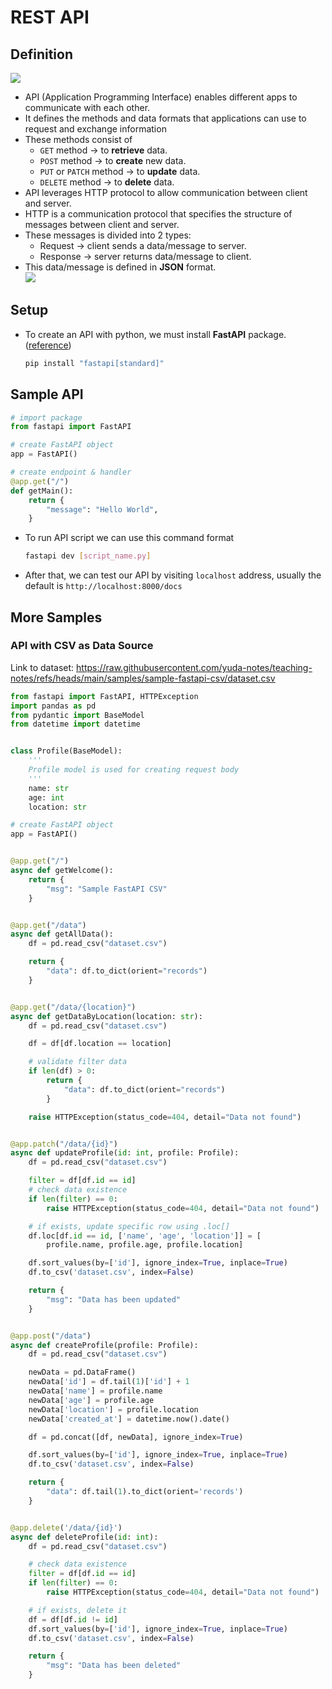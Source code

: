 # REST API

## Definition
<img src="https://voyager.postman.com/illustration/diagram-what-is-an-api-postman-illustration.svg"> <br>
- API (Application Programming Interface) enables different apps to communicate with each other.
- It defines the methods and data formats that applications can use to request and exchange information
- These methods consist of
  - `GET` method -> to **retrieve** data.
  - `POST` method -> to **create** new data.
  - `PUT` or `PATCH` method -> to **update** data.
  - `DELETE` method -> to **delete** data.
- API leverages HTTP protocol to allow communication between client and server.
- HTTP is a communication protocol that specifies the structure of messages between client and server.
- These messages is divided into 2 types:
  - Request -> client sends a data/message to server.
  - Response -> server returns data/message to client.
- This data/message is defined in **JSON** format. <br>
  <img src="https://github.com/user-attachments/assets/9f3ad44b-1d25-4bc5-9712-52947fc1632e">

## Setup
- To create an API with python, we must install **FastAPI** package. ([reference](https://fastapi.tiangolo.com/))
  ```bash
  pip install "fastapi[standard]"
  ```

## Sample API
```py
# import package
from fastapi import FastAPI

# create FastAPI object
app = FastAPI()

# create endpoint & handler
@app.get("/")
def getMain():
    return {
        "message": "Hello World",
    }
```
- To run API script we can use this command format
  ```bash
  fastapi dev [script_name.py]
  ```
- After that, we can test our API by visiting `localhost` address, usually the default is `http://localhost:8000/docs`

## More Samples
### API with CSV as Data Source
Link to dataset: https://raw.githubusercontent.com/yuda-notes/teaching-notes/refs/heads/main/samples/sample-fastapi-csv/dataset.csv
```py
from fastapi import FastAPI, HTTPException
import pandas as pd
from pydantic import BaseModel
from datetime import datetime


class Profile(BaseModel):
    '''
    Profile model is used for creating request body
    '''
    name: str
    age: int
    location: str

# create FastAPI object
app = FastAPI()


@app.get("/")
async def getWelcome():
    return {
        "msg": "Sample FastAPI CSV"
    }


@app.get("/data")
async def getAllData():
    df = pd.read_csv("dataset.csv")

    return {
        "data": df.to_dict(orient="records")
    }


@app.get("/data/{location}")
async def getDataByLocation(location: str):
    df = pd.read_csv("dataset.csv")

    df = df[df.location == location]

    # validate filter data
    if len(df) > 0:
        return {
            "data": df.to_dict(orient="records")
        }

    raise HTTPException(status_code=404, detail="Data not found")


@app.patch("/data/{id}")
async def updateProfile(id: int, profile: Profile):
    df = pd.read_csv("dataset.csv")

    filter = df[df.id == id]
    # check data existence
    if len(filter) == 0:
        raise HTTPException(status_code=404, detail="Data not found")

    # if exists, update specific row using .loc[]
    df.loc[df.id == id, ['name', 'age', 'location']] = [
        profile.name, profile.age, profile.location]

    df.sort_values(by=['id'], ignore_index=True, inplace=True)
    df.to_csv('dataset.csv', index=False)

    return {
        "msg": "Data has been updated"
    }


@app.post("/data")
async def createProfile(profile: Profile):
    df = pd.read_csv("dataset.csv")

    newData = pd.DataFrame()
    newData['id'] = df.tail(1)['id'] + 1
    newData['name'] = profile.name
    newData['age'] = profile.age
    newData['location'] = profile.location
    newData['created_at'] = datetime.now().date()

    df = pd.concat([df, newData], ignore_index=True)

    df.sort_values(by=['id'], ignore_index=True, inplace=True)
    df.to_csv('dataset.csv', index=False)

    return {
        "data": df.tail(1).to_dict(orient='records')
    }


@app.delete('/data/{id}')
async def deleteProfile(id: int):
    df = pd.read_csv("dataset.csv")

    # check data existence
    filter = df[df.id == id]
    if len(filter) == 0:
        raise HTTPException(status_code=404, detail="Data not found")

    # if exists, delete it
    df = df[df.id != id]
    df.sort_values(by=['id'], ignore_index=True, inplace=True)
    df.to_csv('dataset.csv', index=False)

    return {
        "msg": "Data has been deleted"
    }
```
